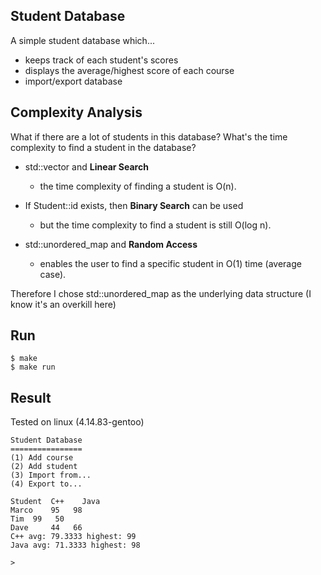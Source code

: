## Student Database
A simple student database which...
* keeps track of each student's scores
* displays the average/highest score of each course
* import/export database

## Complexity Analysis
What if there are a lot of students in this database? What's the time complexity to find a student in the database?

* std::vector<Student> and **Linear Search**
  * the time complexity of finding a student is O(n).

* If Student::id exists, then **Binary Search** can be used
  * but the time complexity to find a student is still O(log n).

* std::unordered_map and **Random Access** 
  * enables the user to find a specific student in O(1) time (average case).
  
Therefore I chose std::unordered_map as the underlying data structure (I know it's an overkill here)

## Run
```
$ make
$ make run
```

## Result
Tested on linux (4.14.83-gentoo)
```
Student Database
================
(1) Add course
(2) Add student
(3) Import from...
(4) Export to...

Student	 C++	Java	
Marco	 95	  98	
Tim	 99	  50	
Dave	 44	  66	
C++ avg: 79.3333 highest: 99
Java avg: 71.3333 highest: 98

> 
```
